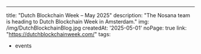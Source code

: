---
title: "Dutch Blockchain Week – May 2025"
description: "The Nosana team is heading to Dutch Blockchain Week in Amsterdam."
img: /img/DutchBlockchainBlog.jpg
createdAt: '2025-05-01'
noPage: true
link: "https://dutchblockchainweek.com/"
tags:
  - events
